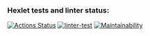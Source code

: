 ### Hexlet tests and linter status:
[![Actions Status](https://github.com/Mikselll/frontend-project-11/workflows/hexlet-check/badge.svg)](https://github.com/Mikselll/frontend-project-11/actions)
[![linter-test](https://github.com/Mikselll/frontend-project-11/actions/workflows/linter-test.yml/badge.svg)](https://github.com/Mikselll/frontend-project-11/actions/workflows/linter-test.yml)
[![Maintainability](https://api.codeclimate.com/v1/badges/178e2ba8455f5500aada/maintainability)](https://codeclimate.com/github/Mikselll/frontend-project-11/maintainability)
